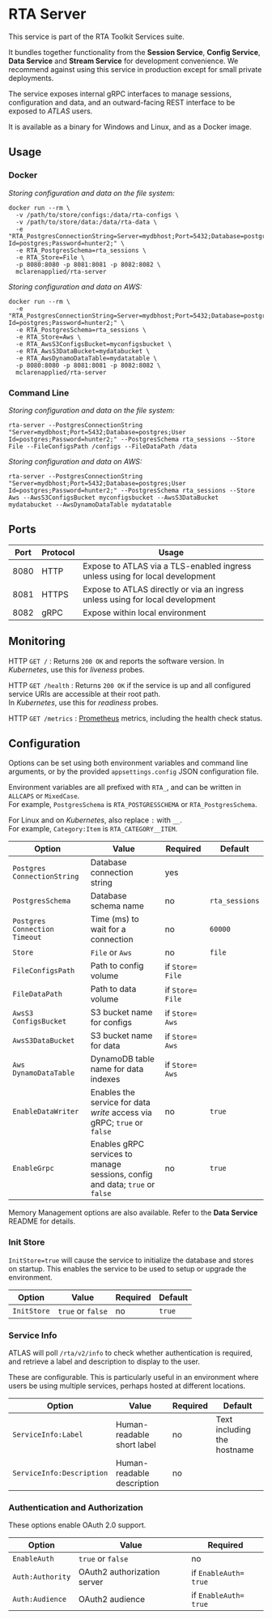 # RTA Server

This service is part of the RTA Toolkit Services suite.

It bundles together functionality from the **Session Service**, **Config Service**, **Data Service** and **Stream Service** for development convenience.
We recommend against using this service in production except for small private deployments.

The service exposes internal gRPC interfaces to manage sessions, configuration and data, and an outward-facing REST interface to be exposed to _ATLAS_ users.

It is available as a binary for Windows and Linux, and as a Docker image.

## Usage

### Docker

_Storing configuration and data on the file system:_
```
docker run --rm \
  -v /path/to/store/configs:/data/rta-configs \
  -v /path/to/store/data:/data/rta-data \
  -e "RTA_PostgresConnectionString=Server=mydbhost;Port=5432;Database=postgres;User Id=postgres;Password=hunter2;" \
  -e RTA_PostgresSchema=rta_sessions \
  -e RTA_Store=File \
  -p 8080:8080 -p 8081:8081 -p 8082:8082 \
  mclarenapplied/rta-server
```

_Storing configuration and data on AWS:_
```
docker run --rm \
  -e "RTA_PostgresConnectionString=Server=mydbhost;Port=5432;Database=postgres;User Id=postgres;Password=hunter2;" \
  -e RTA_PostgresSchema=rta_sessions \
  -e RTA_Store=Aws \
  -e RTA_AwsS3ConfigsBucket=myconfigsbucket \
  -e RTA_AwsS3DataBucket=mydatabucket \
  -e RTA_AwsDynamoDataTable=mydatatable \
  -p 8080:8080 -p 8081:8081 -p 8082:8082 \
  mclarenapplied/rta-server
```

### Command Line

_Storing configuration and data on the file system:_
```
rta-server --PostgresConnectionString "Server=mydbhost;Port=5432;Database=postgres;User Id=postgres;Password=hunter2;" --PostgresSchema rta_sessions --Store File --FileConfigsPath /configs --FileDataPath /data
```

_Storing configuration and data on AWS:_
```
rta-server --PostgresConnectionString "Server=mydbhost;Port=5432;Database=postgres;User Id=postgres;Password=hunter2;" --PostgresSchema rta_sessions --Store Aws --AwsS3ConfigsBucket myconfigsbucket --AwsS3DataBucket mydatabucket --AwsDynamoDataTable mydatatable
```

## Ports

| Port | Protocol | Usage                                                                         |
|------|----------|-------------------------------------------------------------------------------|
| 8080 | HTTP     | Expose to ATLAS via a TLS-enabled ingress unless using for local development  |
| 8081 | HTTPS    | Expose to ATLAS directly or via an ingress unless using for local development |
| 8082 | gRPC     | Expose within local environment                                               |

## Monitoring

HTTP `GET /`
: Returns `200 OK` and reports the software version.
  In _Kubernetes_, use this for _liveness_ probes.

HTTP `GET /health`
: Returns `200 OK` if the service is up and all configured service URIs are accessible at their root path.  
  In _Kubernetes_, use this for _readiness_ probes.

HTTP `GET /metrics`
: [Prometheus](https://prometheus.io/) metrics, including the health check status.

## Configuration

Options can be set using both environment variables and command line arguments, or by the provided `appsettings.config` JSON configuration file.

Environment variables are all prefixed with `RTA_`, and can be written in `ALLCAPS` or `MixedCase`.  
For example, `PostgresSchema` is `RTA_POSTGRESSCHEMA` or `RTA_PostgresSchema`.

For Linux and on _Kubernetes_, also replace `:` with `__`.  
For example, `Category:Item` is `RTA_CATEGORY__ITEM`.

| Option                      | Value                                                                        | Required        | Default        |
|-----------------------------|------------------------------------------------------------------------------|-----------------|----------------|
| `Postgres​ConnectionString`  | Database connection string                                                   | yes             |                |
| `Postgres​Schema`            | Database schema name                                                         | no              | `rta_sessions` |
| `Postgres​Connection​Timeout` | Time (ms) to wait for a connection                                           | no              | `60000`        |
| `Store`                     | `File` or `Aws`                                                              | no              | `file`         |
| `FileConfigsPath`           | Path to config volume                                                        | if `Store=​File` |                |
| `FileDataPath`              | Path to data volume                                                          | if `Store=​File` |                |
| `AwsS3​ConfigsBucket`        | S3 bucket name for configs                                                   | if `Store=​Aws`  |                |
| `AwsS3​DataBucket`           | S3 bucket name for data                                                      | if `Store=​Aws`  |                |
| `Aws​DynamoDataTable`        | DynamoDB table name for data indexes                                         | if `Store=​Aws`  |                |
| `EnableDataWriter`          | Enables the service for data _write_ access via gRPC; `true` or `false`      | no              | `true`         |
| `EnableGrpc`                | Enables gRPC services to manage sessions, config and data; `true` or `false` | no              | `true`         |     

Memory Management options are also available. Refer to the **Data Service** README for details.

### Init Store

`InitStore=true` will cause the service to initialize the database and stores on startup.
This enables the service to be used to setup or upgrade the environment.

| Option      | Value             |Required | Default |
|-------------|-------------------|---------|---------|
| `InitStore` | `true` or `false` | no      | `true`  |

### Service Info

ATLAS will poll `/rta/v2/info` to check whether authentication is required, and retrieve a label and description to display to the user.

These are configurable.
This is particularly useful in an environment where users be using multiple services, perhaps hosted at different locations.

| Option                      | Value                      | Required | Default                     |
|-----------------------------|----------------------------|----------|-----------------------------|
| `ServiceInfo:​Label`         | Human-readable short label | no       | Text including the hostname |
| `ServiceInfo:Description`   | Human-readable description | no       |                             |

### Authentication and Authorization

These options enable OAuth 2.0 support.

| Option               | Value                       | Required             |
|----------------------|-----------------------------|----------------------|
| `EnableAuth`         | `true` or `false`           | no                   |
| `Auth:Authority`     | OAuth2 authorization server | if `EnableAuth=​true` |
| `Auth:Audience`      | OAuth2 audience             | if `EnableAuth=​true` |
